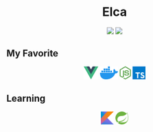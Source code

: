 <h1 align="center">
  Elca
</h1>

<p align="center">
  <img src="https://github-readme-stats.vercel.app/api?username=elca-hub&count_private=true&show_icons=true" height="150px">
  <img src="https://github-readme-stats.vercel.app/api/top-langs/?username=elca-hub&layout=compact" height="150px">
</p>

## My Favorite

<p align="center">
  <img src="img/vue.svg" height="30px" />
  <img src="img/docker-icon.svg" height="30px" />
  <img src="img/nodejs-icon.svg" height="30px" />
  <img src="img/typescript-icon.svg" height="30px" />
</p>

## Learning

<p align="center">
  <img src="img/kotlin.svg" height="30px" />
  <img src="img/spring-icon.svg" height="30px" />
</p>
